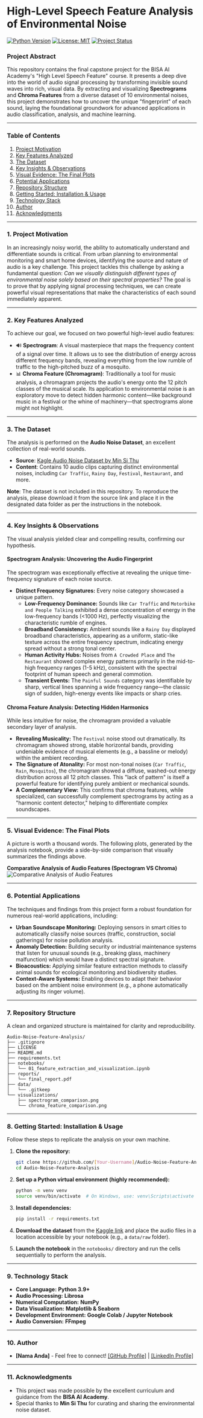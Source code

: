 # High-Level Speech Feature Analysis of Environmental Noise

[![Python Version](https://img.shields.io/badge/Python-3.9+-blue.svg)](https://www.python.org/downloads/)
[![License: MIT](https://img.shields.io/badge/License-MIT-yellow.svg)](https://opensource.org/licenses/MIT)
[![Project Status](https://img.shields.io/badge/Status-Completed-green.svg)]()

### **Project Abstract**
This repository contains the final capstone project for the BISA AI Academy's "High Level Speech Feature" course. It presents a deep dive into the world of audio signal processing by transforming invisible sound waves into rich, visual data. By extracting and visualizing **Spectrograms** and **Chroma Features** from a diverse dataset of 10 environmental noises, this project demonstrates how to uncover the unique "fingerprint" of each sound, laying the foundational groundwork for advanced applications in audio classification, analysis, and machine learning.

---

### **Table of Contents**
1. [Project Motivation](#1-project-motivation)
2. [Key Features Analyzed](#2-key-features-analyzed)
3. [The Dataset](#3-the-dataset)
4. [Key Insights & Observations](#4-key-insights--observations)
5. [Visual Evidence: The Final Plots](#5-visual-evidence-the-final-plots)
6. [Potential Applications](#6-potential-applications)
7. [Repository Structure](#7-repository-structure)
8. [Getting Started: Installation & Usage](#8-getting-started-installation--usage)
9. [Technology Stack](#9-technology-stack)
10. [Author](#10-author)
11. [Acknowledgments](#11-acknowledgments)

---

### **1. Project Motivation**
In an increasingly noisy world, the ability to automatically understand and differentiate sounds is critical. From urban planning to environmental monitoring and smart home devices, identifying the source and nature of audio is a key challenge. This project tackles this challenge by asking a fundamental question: *Can we visually distinguish different types of environmental noise solely based on their spectral properties?* The goal is to prove that by applying signal processing techniques, we can create powerful visual representations that make the characteristics of each sound immediately apparent.

---

### **2. Key Features Analyzed**

To achieve our goal, we focused on two powerful high-level audio features:

*   🔊 **Spectrogram**: A visual masterpiece that maps the frequency content of a signal over time. It allows us to see the distribution of energy across different frequency bands, revealing everything from the low rumble of traffic to the high-pitched buzz of a mosquito.
*   📊 **Chroma Feature (Chromagram)**: Traditionally a tool for music analysis, a chromagram projects the audio's energy onto the 12 pitch classes of the musical scale. Its application to environmental noise is an exploratory move to detect hidden harmonic content—like background music in a festival or the whine of machinery—that spectrograms alone might not highlight.

---

### **3. The Dataset**

The analysis is performed on the **Audio Noise Dataset**, an excellent collection of real-world sounds.

*   **Source**: [Kagle Audio Noise Dataset by Min Si Thu](https://www.kaggle.com/datasets/minsithu/audio-noise-dataset/data)
*   **Content**: Contains 10 audio clips capturing distinct environmental noises, including `Car Traffic`, `Rainy Day`, `Festival`, `Restaurant`, and more.

**Note**: The dataset is not included in this repository. To reproduce the analysis, please download it from the source link and place it in the designated data folder as per the instructions in the notebook.

---

### **4. Key Insights & Observations**

The visual analysis yielded clear and compelling results, confirming our hypothesis.

#### **Spectrogram Analysis: Uncovering the Audio Fingerprint**

The spectrogram was exceptionally effective at revealing the unique time-frequency signature of each noise source.

*   **Distinct Frequency Signatures:** Every noise category showcased a unique pattern.
    *   **Low-Frequency Dominance:** Sounds like `Car Traffic` and `Motorbike and People Talking` exhibited a dense concentration of energy in the low-frequency bands (<1000 Hz), perfectly visualizing the characteristic rumble of engines.
    *   **Broadband Consistency:** Ambient sounds like a `Rainy Day` displayed broadband characteristics, appearing as a uniform, static-like texture across the entire frequency spectrum, indicating energy spread without a strong tonal center.
    *   **Human Activity Hubs:** Noises from `A Crowded Place` and `The Restaurant` showed complex energy patterns primarily in the mid-to-high frequency ranges (1-5 kHz), consistent with the spectral footprint of human speech and general commotion.
    *   **Transient Events:** The `Painful Sounds` category was identifiable by sharp, vertical lines spanning a wide frequency range—the classic sign of sudden, high-energy events like impacts or sharp cries.

#### **Chroma Feature Analysis: Detecting Hidden Harmonics**

While less intuitive for noise, the chromagram provided a valuable secondary layer of analysis.

*   **Revealing Musicality:** The `Festival` noise stood out dramatically. Its chromagram showed strong, stable horizontal bands, providing undeniable evidence of musical elements (e.g., a bassline or melody) within the ambient recording.
*   **The Signature of Atonality:** For most non-tonal noises (`Car Traffic`, `Rain`, `Mosquitos`), the chromagram showed a diffuse, washed-out energy distribution across all 12 pitch classes. This "lack of pattern" is itself a powerful feature for identifying purely ambient or mechanical sounds.
*   **A Complementary View:** This confirms that chroma features, while specialized, can successfully complement spectrograms by acting as a "harmonic content detector," helping to differentiate complex soundscapes.

---

### **5. Visual Evidence: The Final Plots**

A picture is worth a thousand words. The following plots, generated by the analysis notebook, provide a side-by-side comparison that visually summarizes the findings above.

**Comparative Analysis of Audio Features (Spectogram VS Chroma)**
![Comparative Analysis of Audio Features](http://github.com/LatiefDataVisionary/audio-noise-feature-analysis/blob/main/reports/Comparative%20Analysis%20of%20Audio%20Features.png)

---

### **6. Potential Applications**

The techniques and findings from this project form a robust foundation for numerous real-world applications, including:

*   **Urban Soundscape Monitoring:** Deploying sensors in smart cities to automatically classify noise sources (traffic, construction, social gatherings) for noise pollution analysis.
*   **Anomaly Detection:** Building security or industrial maintenance systems that listen for unusual sounds (e.g., breaking glass, machinery malfunction) which would have a distinct spectral signature.
*   **Bioacoustics:** Applying similar feature extraction methods to classify animal sounds for ecological monitoring and biodiversity studies.
*   **Context-Aware Systems:** Enabling devices to adapt their behavior based on the ambient noise environment (e.g., a phone automatically adjusting its ringer volume).

---

### **7. Repository Structure**

A clean and organized structure is maintained for clarity and reproducibility.
```
Audio-Noise-Feature-Analysis/
├── .gitignore
├── LICENSE
├── README.md
├── requirements.txt
├── notebooks/
│   └── 01_feature_extraction_and_visualization.ipynb
├── reports/
│   └── final_report.pdf
├── data/
│   └── .gitkeep
└── visualizations/
    ├── spectrogram_comparison.png
    └── chroma_feature_comparison.png
```

---

### **8. Getting Started: Installation & Usage**

Follow these steps to replicate the analysis on your own machine.

1.  **Clone the repository:**
    ```bash
    git clone https://github.com/[Your-Username]/Audio-Noise-Feature-Analysis.git
    cd Audio-Noise-Feature-Analysis
    ```

2.  **Set up a Python virtual environment (highly recommended):**
    ```bash
    python -m venv venv
    source venv/bin/activate  # On Windows, use: venv\Scripts\activate
    ```

3.  **Install dependencies:**
    ```bash
    pip install -r requirements.txt
    ```

4.  **Download the dataset** from the [Kaggle link](#3-the-dataset) and place the audio files in a location accessible by your notebook (e.g., a `data/raw` folder).

5.  **Launch the notebook** in the `notebooks/` directory and run the cells sequentially to perform the analysis.

---

### **9. Technology Stack**

*   **Core Language:** **Python 3.9+**
*   **Audio Processing:** **Librosa**
*   **Numerical Computation:** **NumPy**
*   **Data Visualization:** **Matplotlib & Seaborn**
*   **Development Environment:** **Google Colab / Jupyter Notebook**
*   **Audio Conversion:** **FFmpeg**

---

### **10. Author**

*   **[Nama Anda]** - Feel free to connect! [[GitHub Profile]](https://github.com/your-username) | [[LinkedIn Profile]](https://www.linkedin.com/in/your-profile/)

---

### **11. Acknowledgments**

*   This project was made possible by the excellent curriculum and guidance from the **BISA AI Academy**.
*   Special thanks to **Min Si Thu** for curating and sharing the environmental noise dataset.
